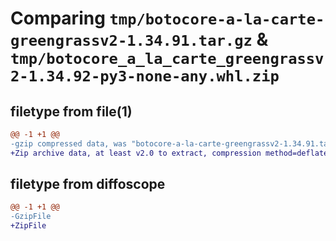 # Comparing `tmp/botocore-a-la-carte-greengrassv2-1.34.91.tar.gz` & `tmp/botocore_a_la_carte_greengrassv2-1.34.92-py3-none-any.whl.zip`

## filetype from file(1)

```diff
@@ -1 +1 @@
-gzip compressed data, was "botocore-a-la-carte-greengrassv2-1.34.91.tar", last modified: Thu Apr 25 01:03:34 2024, max compression
+Zip archive data, at least v2.0 to extract, compression method=deflate
```

## filetype from diffoscope

```diff
@@ -1 +1 @@
-GzipFile
+ZipFile
```

